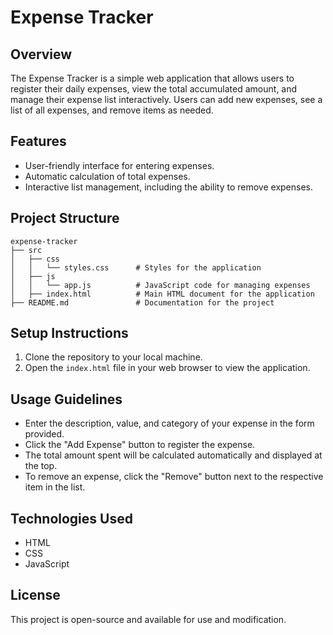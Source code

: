 # Expense Tracker

## Overview
The Expense Tracker is a simple web application that allows users to register their daily expenses, view the total accumulated amount, and manage their expense list interactively. Users can add new expenses, see a list of all expenses, and remove items as needed.

## Features
- User-friendly interface for entering expenses.
- Automatic calculation of total expenses.
- Interactive list management, including the ability to remove expenses.

## Project Structure
```
expense-tracker
├── src
│   ├── css
│   │   └── styles.css      # Styles for the application
│   ├── js
│   │   └── app.js          # JavaScript code for managing expenses
│   ├── index.html          # Main HTML document for the application
├── README.md               # Documentation for the project
```

## Setup Instructions
1. Clone the repository to your local machine.
2. Open the `index.html` file in your web browser to view the application.

## Usage Guidelines
- Enter the description, value, and category of your expense in the form provided.
- Click the "Add Expense" button to register the expense.
- The total amount spent will be calculated automatically and displayed at the top.
- To remove an expense, click the "Remove" button next to the respective item in the list.

## Technologies Used
- HTML
- CSS
- JavaScript

## License
This project is open-source and available for use and modification.
